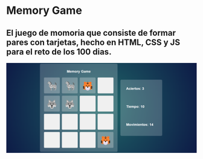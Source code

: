 # Memory Game
## El juego de momoria que consiste de formar pares con tarjetas, hecho en HTML, CSS y JS para el reto de los 100 dias. 

![MemoryGame](./img/Screenshot%202024-08-30%20145829.png)